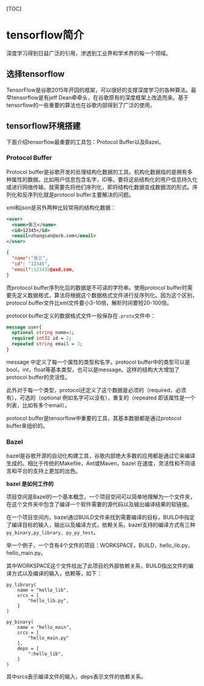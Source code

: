 [TOC]

# tensorflow简介

深度学习得到日益广泛的引用，渗透到工业界和学术界的每一个领域。

## 选择tensorflow

TensorFlow是谷歌2015年开园的框架，可以很好的支撑深度学习的各种算法。最早tensorflow是有jeff Dean牵牵头，在谷歌原有的深度框架上改造而来。基于tensorflow的一些重要的算法也在谷歌内部得到了广泛的使用。



## tensorflow环境搭建

下面介绍tensorflow最重要的工具包：Protocol Buffer以及Bazel。

### Protocol Buffer

Protocol buffer是谷歌开发的处理结构化数据的工具。机构化数据指的是拥有多种属性的数据。比如用户信息包含名字，ID等。要将这些结构化的用户信息持久化或进行网络传输，就需要先将他们序列化，即将结构化数据变成数据流的形式。序列化和反序列化就是protocol buffer主要解决的问题。

xml和json是另外两种比较常用的结构化数据：

```xml
<user>
  <name>张三</name>
  <id>12345</id>
  <email>zhangsan@acb.com</email>
</user>
```

```json
{
  "name":"张三",
  "id": "12345",
  "email":123435@asd.com,
}
```

而protocol buffer序列化后的数据是不可读的字符串。使用protocol buffer时需要先定义数据格式，算法将根据这个数据格式文件进行反序列化。因为这个区别，protocol buffer文件比xml文件要小3-10倍，解析时间要短20-100倍。

protocol buffer定义的数据格式文件一般保存在`.proto`文件中：

```protobuf
message user{
  optional string name=1;
  required int32 id = 2;
  repeated string email = 3;
}
```

message 中定义了每一个属性的类型和名字。protocol buffer中的类型可以是bool，int，float等基本类型，也可以是message。这样的结构大大增加了protocol buffer的灵活性。

此外对于每一个类型，protocol还定义了这个数据是必须的（required，必须有），可选的（optional 例如名字可以没有），重复的（repeated 即该属性是一个列表，比如有多个email）。

protocol buffer是tensorflow中重要的工具，其基本数据都是通过protocol buffer来组织的。



### Bazel

bazel是谷歌开源的自动化构建工具，谷歌内部绝大多数的应用都是通过它来编译生成的。相比于传统的Makefile，Ant或Maven，bazel 在速度，灵活性和不同语言和平台的支持上更加的出色。

**bazel 是如何工作的**

项目空间是Bazel的一个基本概念，一个项目空间可以简单地理解为一个文件夹，在这个文件夹中包含了编译一个软件需要的源代码以及输出编译结果的软链接。

在一个项目空间内，bazel通过BUILD文件来找到需要编译的目标，BUILD中指定了编译目标的输入，输出以及编译方式，依赖关系。bazel支持的编译方式有三种`py_binary,py_library, py_py_test`。

举一个例子，一个含有4个文件的项目：WORKSPACE，BUILD，hello_lib.py，hello_main.py。

其中WORKSPACE这个文件给出了此项目的外部依赖关系，BUILD指出文件的编译方式以及编译的输入，依赖等，如下：

```BUILD
py_library(
    name = "hello_lib",
    srcs = [
        "hello_lib.py",
    ]
)

py_binary(
    name = "hello_main",
    srcs = [
        "hello_main.py"
    ],
    deps = [
        ":hello_lib",
    ]
)
```

其中srcs表示编译文件的输入，deps表示文件的依赖关系。























